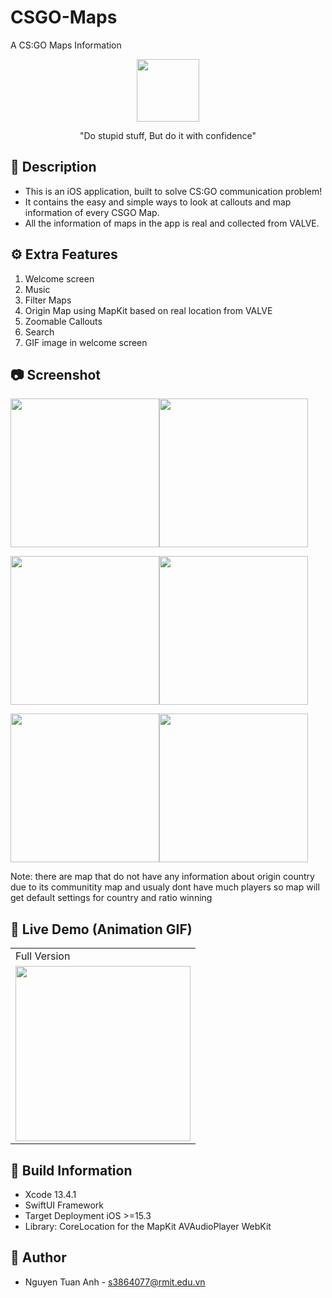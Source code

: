 # CSGO-Maps
A CS:GO Maps Information

<p align="center">

  <img width="100" src="https://user-images.githubusercontent.com/67695658/182520610-cef068eb-08d7-4f41-9b70-001a5ef8ee7d.jpeg">

</p>

<p align="center">"Do stupid stuff,
                    But do it with confidence"</p>

                    
## 📖 Description

- This is an iOS application, built to solve CS:GO communication problem!
- It contains the easy and simple ways to look at callouts and map information of every CSGO Map.
- All the information of maps in the app is real and collected from VALVE. 

## ⚙️ Extra Features 
 1. Welcome screen 
 2. Music 
 3. Filter Maps
 4. Origin Map using MapKit based on real location from VALVE
 5. Zoomable Callouts 
 6. Search
 7. GIF image in welcome screen
 
 ## 📷 Screenshot
<img src="https://user-images.githubusercontent.com/67695658/182521502-094600d8-2314-49f5-81c2-2ef5433ae4ca.png" width="238" ><img src="https://user-images.githubusercontent.com/67695658/182521202-f7e34735-5cf1-46df-b7d1-16a0a6a60824.png" width="238" >

<img src="https://user-images.githubusercontent.com/67695658/182521205-67321d75-4599-4ede-80d8-73b61db57835.png" width="238" ><img src="https://user-images.githubusercontent.com/67695658/182521211-2024acc9-62ee-406f-a576-f0195da59f3c.png" width="238" >

<img src="https://user-images.githubusercontent.com/67695658/182521216-8860bd02-1988-4a09-8fb8-0a7979cc5ff2.png" width="238" ><img src="https://user-images.githubusercontent.com/67695658/182521219-877ca2e3-7a33-4f78-9d76-a0f27d072b26.png" width="238" >

Note: there are map that do not have any information about origin country due to its communitity map and usualy dont have much players so map will get default settings for country and ratio winning

## 🔮 Live Demo (Animation GIF)

<table>
  <tr>
    <td>Full Version</td>
  </tr>
  <tr>
    <td><img src="https://github.com/tuananh131001/CSGO-Maps/blob/main/assignment%201/csgogif.gif" width="280"></td>
   </tr>

 </table>

## 🔧 Build Information
- Xcode 13.4.1
- SwiftUI Framework
- Target Deployment iOS >=15.3
- Library: CoreLocation for the MapKit
           AVAudioPlayer
           WebKit

## 👑 Author
- Nguyen Tuan Anh - s3864077@rmit.edu.vn

